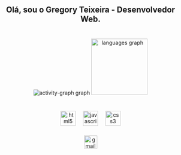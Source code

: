<h2 align="center">Olá, sou o Gregory Teixeira - Desenvolvedor Web.</h2>

###

<br clear="both">

<div align="center">
  <img src="https://github-readme-activity-graph.vercel.app/graph?username=GregSaid&theme=github-dark&radius=0&area=true&hide_border=true&hide_title=true" height="" alt="activity-graph graph"  />
  <img src="https://github-readme-stats.vercel.app/api/top-langs?username=GregSaid&locale=pt-br&hide_title=true&layout=compact&card_width=320&langs_count=6&theme=github_dark&hide_border=true" height="150" alt="languages graph"  />
</div>

###

<br clear="both">

<div align="center">
  <img src="https://skillicons.dev/icons?i=html" height="40" alt="html5 logo"  />
  <img width="12" />
  <img src="https://skillicons.dev/icons?i=js" height="40" alt="javascript logo"  />
  <img width="12" />
  <img src="https://skillicons.dev/icons?i=css" height="40" alt="css3 logo"  />
</div>

###

<div align="center">
  <a href="mailto:gregcontact.github@gmail.com" target="_blank">
    <img src="https://img.shields.io/static/v1?message=email&logo=gmail&label=&color=D14836&logoColor=white&labelColor=&style=flat" height="35" alt="gmail logo"  />
  </a>
</div>

###
